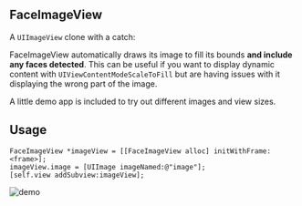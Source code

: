 FaceImageView
--------

A `UIImageView` clone with a catch:

FaceImageView automatically draws its image to fill its bounds **and include any faces detected**. This can be useful if you want to display dynamic content with `UIViewContentModeScaleToFill` but are having issues with it displaying the wrong part of the image.

A little demo app is included to try out different images and view sizes.

Usage
-----------------
```objc
FaceImageView *imageView = [[FaceImageView alloc] initWithFrame:<frame>];
imageView.image = [UIImage imageNamed:@"image"];
[self.view addSubview:imageView];
```

![demo](http://danhassin.com/img/face-demo3.png)